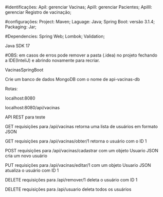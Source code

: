 #identificações: ApiI: gerenciar Vacinas; ApiII: gerenciar Pacientes; ApiIII: gerenciar Registro de vacinação;

#configurações: Project: Maven; Laguage: Java; Spring Boot: versão 3.1.4; Packaging: Jar;

#Dependencies: Spring Web; Lombok; Validation;

Java SDK 17

#OBS: em casos de erros pode remover a pasta (.idea) no projeto fechando a IDE(InteliJ) e abrindo novamente para recriar.

VacinasSpringBoot

Crie um banco de dados MongoDB com o nome de api-vacinas-db

Rotas:

localhost:8080

localhost:8080/api/vacinas

API REST para teste

GET requisições para /api/vacinas retorna uma lista de usuários em formato JSON

GET requisições para /api/vacinas/obter/1 retorna o usuário com o ID 1

POST requisições para /api/vacinas/cadastrar com um objeto Usuario JSON cria um novo usuário

PUT requisições para /api/vacinas/editar/1 com um objeto Usuario JSON atualiza o usuário com ID 1

DELETE requisições para /api/remover/1 deleta o usuário com ID 1

DELETE requisições para /api/usuario deleta todos os usuários




